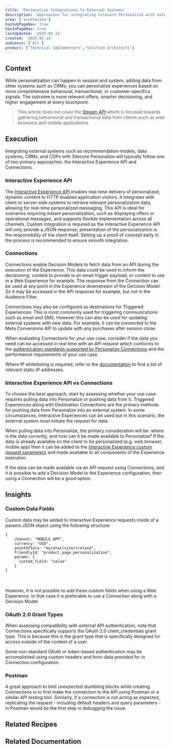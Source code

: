 ```yaml
---
title: 'Personalize Integrations to External Systems'
description: 'Approaches for integrating Sitecore Personalize with external systems'
area: ['accelerate']
hasSubPageNav: true
hasInPageNav: true
lastUpdated: '2025-05-14'
created: '2025-05-14'
audience: ['All']
product: ['Technical Implementers','Solution Architects']
---
```


## Context
While personalization can happen in session and system, adding data from other systems such as CRMs, you can personalize experiences based on more comprehensive behavioral, transactional, or customer-specifics signals. The outcome is more relevant offers, smarter decisioning, and higher engagement at every touchpoint.

> This article does not cover the [Stream API](https://doc.sitecore.com/cdp/en/developers/api/stream-api.html) which is focused towards gathering behavioural and transactional data from clients such as web browsers and mobile applications.


## Execution
Integrating external systems such as recommendation models, data systems, CRMs, and CDPs with Sitecore Personalize will typically follow one of two primary approaches: the Interactive Experience API and Connections. 

### Interactive Experience API
The [Interactive Experience API](https://doc.sitecore.com/personalize/en/users/sitecore-personalize/introduction-to-interactive-experiences.html) enables real-time delivery of personalized, dynamic content to HTTP enabled application visitors. It integrates with client or server-side systems to retrieve relevant personalization data, allowing for real-time personalized messaging. This API is ideal for scenarios requiring instant personalization, such as displaying offers or operational messages, and supports flexible implementation across all channels. Custom integration is required as the Interactive Experience API will only provide a JSON response; presentation of the personalization is the responsibility of the client itself. Setting up a proof of concept early in the process is recommended to ensure smooth integration.

### Connections

Connections enable Decision Models to fetch data from an API during the execution of the Experience. This data could be used to inform the decisioning, content to provide in an email trigger payload, or content to use in a Web Experience for example. The response from the Connection can be used at any point in the Experience downstream of the Decision Model. So it may be accessed in the API response for example, but not in the Audience Filter.

Connections may also be configured as destinations for Triggered Experiences. This is most commonly used for triggering communications such as email and SMS. However this can also be used for updating external systems with new data. For example, it can be connected to the Meta Conversions API to update with any purchases after session close.

When evaluating Connections for your use case, consider if the data you need can be accessed in real time with an API request which conforms to the [authentication standards supported by Personalize Connections](https://doc.sitecore.com/personalize/en/users/sitecore-personalize/name-and-authenticate-a-connection-to-a-data-system-or-analytical-model.html) and the performance requirements of your use case.

Where IP whitelisting is required, refer to the [documentation](https://doc.sitecore.com/personalize/en/developers/api/ip-allowlists-for-inbound-and-outbound-traffic.html) to find a list of relevant static IP addresses.

### Interactive Experience API vs Connections
To choose the best approach, start by assessing whether your use case requires pulling data into Personalize or pushing data from it. Triggered Experiences along with Destination Connections are the primary methods for pushing data from Personalize into an external system. In some circumstances, Interactive Experiences can be used but in this scenario, the external system must initiate the request for data.

When pulling data into Personalize, the primary consideration will be: where is the data currently, and how can it be made available to Personalize? If the data is already available on the client to be personalized (e.g. web browser, mobile app) then it can be added to the [Interactive Experience custom request parameters](https://doc.sitecore.com/personalize/en/users/sitecore-personalize/run-an-interactive-experience.html) and made available to all components of the Experience execution.

If the data can be made available via an API request using Connections, and it is possible to add a Decision Model to the Experience configuration, then using a Connection will be a good option.

## Insights
### Custom Data Fields
Custom data may be added to Interactive Experience requests inside of a params JSON object using the following structure:

```
{
    channel: "MOBILE_APP",
    currency: "USD",
    pointOfSale: "myretailsite/ireland",
    friendlyId: "product_page_personalization",
    params: {
      custom_field: "value"
    }
}
```
<br/><br/>
However, it is not possible to add these custom fields when using a Web Experience. In that case it is preferable to use a Connection along with a Decision Model.

### OAuth 2.0 Grant Types
When assessing compatibility with external API authentication, note that Connections specifically supports the OAuth 2.0 client_credentials grant type. This is because this is the grant type that is specifically designed for access outside of the context of a user.

Some non-standard OAuth or token-based authentication may be accomplished using custom headers and form-data provided for in Connection configuration.

### Postman
A great approach to limit unexpected stumbling blocks while creating Connections is to first make the connection to the API using Postman or a similar API testing tool. Similarly, if a connection is not acting as expected, replicating the request - including default headers and query parameters - in Postman would be the first step in debugging the issue.

## Related Recipes

<Row columns={2}>
  <Link title="Discovery" link="/learn/accelerate/cdp-personalize/pre-development/discovery" />
  <Link title="Web vs Interactive Experiences" link="/learn/accelerate/cdp-personalize/pre-development/web-vs-interactive" />
</Row>

## Related Documentation

<Row columns={2}>
  <Link title="Introduction to interactive experiences" link="https://doc.sitecore.com/personalize/en/users/sitecore-personalize/introduction-to-interactive-experiences.html"/>
  <Link title="Connecting Sitecore Personalize" link="https://doc.sitecore.com/personalize/en/users/sitecore-personalize/name-and-authenticate-a-connection-to-a-data-system-or-analytical-model.html" />
  <Link title="Run an interactive experience" link="https://doc.sitecore.com/personalize/en/users/sitecore-personalize/run-an-interactive-experience.html" />
  <Link title="IP allowlists" link="https://doc.sitecore.com/personalize/en/developers/api/ip-allowlists-for-inbound-and-outbound-traffic.html" />
</Row>


